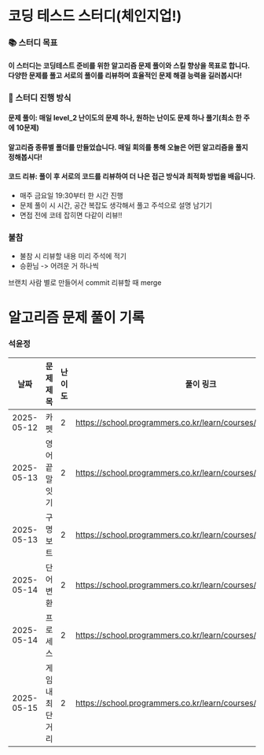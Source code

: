 # 코딩 테스드 스터디(체인지업!)

### 📚 스터디 목표
#### 이 스터디는 코딩테스트 준비를 위한 알고리즘 문제 풀이와 스킬 향상을 목표로 합니다. 다양한 문제를 풀고 서로의 풀이를 리뷰하며 효율적인 문제 해결 능력을 길러봅시다!

### 🚀 스터디 진행 방식
#### 문제 풀이: 매일 level_2 난이도의 문제 하나, 원하는 난이도 문제 하나 풀기(최소 한 주에 10문제)
#### 알고리즘 종류별 폴더를 만들었습니다. 매일 회의를 통해 오늘은 어떤 알고리즘을 풀지 정해봅시다!

#### 코드 리뷰: 풀이 후 서로의 코드를 리뷰하여 더 나은 접근 방식과 최적화 방법을 배웁니다.
- 매주 금요일 19:30부터 한 시간 진행
- 문제 풀이 시 시간, 공간 복잡도 생각해서 풀고 주석으로 설명 남기기
- 면접 전에 코테 잡히면 다같이 리뷰!!
  
### 불참
- 불참 시 리뷰할 내용 미리 주석에 적기
- 승환님 -> 어려운 거 하나씩


브랜치 사람 별로 만들어서 commit
리뷰할 때 merge

# 알고리즘 문제 풀이 기록
### 석윤정
| 날짜       | 문제 제목                  | 난이도   | 풀이 링크                              | 비고        |
|------------|----------------------------|----------|----------------------------------------|------------|
| 2025-05-12 | 카펫                        | 2     | https://school.programmers.co.kr/learn/courses/30/lessons/42842 | 완전탐색  | 
| 2025-05-13 | 영어 끝말잇기                | 2     | https://school.programmers.co.kr/learn/courses/30/lessons/12981 | 완전탐색  |
| 2025-05-13 | 구명보트                     | 2     | https://school.programmers.co.kr/learn/courses/30/lessons/42885 | 탐욕법    |
| 2025-05-14 | 단어변환                     | 2     | https://school.programmers.co.kr/learn/courses/30/lessons/43163 | BFS       |
| 2025-05-14 | 프로세스                     | 2     | https://school.programmers.co.kr/learn/courses/30/lessons/42587 | 큐 |
| 2025-05-15 | 게임 내 최단거리              | 2     | https://school.programmers.co.kr/learn/courses/30/lessons/1844  | BFS      |
